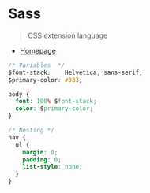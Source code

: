 # Sass
> CSS extension language 

- [Homepage](https://sass-lang.com/)

```css
/* Variables  */
$font-stack:    Helvetica, sans-serif;
$primary-color: #333;

body {
  font: 100% $font-stack;
  color: $primary-color;
}

/* Nesting */
nav {
  ul {
    margin: 0;
    padding: 0;
    list-style: none;
  }
}
```

